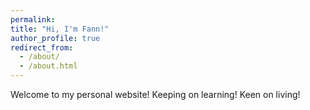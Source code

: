 ```yaml
---
permalink: 
title: "Hi, I'm Fann!"
author_profile: true
redirect_from: 
  - /about/
  - /about.html
---
```


Welcome to my personal website!
Keeping on learning! Keen on living!